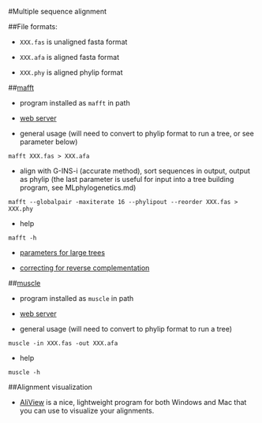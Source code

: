 #Multiple sequence alignment

##File formats: 
* `XXX.fas` is unaligned fasta format

* `XXX.afa` is aligned fasta format

* `XXX.phy` is aligned phylip format
  
##[mafft](http://mafft.cbrc.jp/alignment/software/) 
* program installed as `mafft` in path

* [web server](http://toolkit.tuebingen.mpg.de/mafft)

* general usage (will need to convert to phylip format to run a tree, or see parameter below)

`mafft XXX.fas > XXX.afa`

* align with G-INS-i (accurate method), sort sequences in output, output as phylip (the last parameter is useful for input into a tree building program, see MLphylogenetics.md)

`mafft --globalpair -maxiterate 16 --phylipout --reorder XXX.fas > XXX.phy`

* help

`mafft -h`

* [parameters for large trees](http://mafft.cbrc.jp/alignment/software/tips.html)

* [correcting for reverse complementation](http://mafft.cbrc.jp/alignment/software/adjustdirection.html)

##[muscle](http://www.drive5.com/muscle/index.htm)
* program installed as `muscle` in path

* [web server](http://www.ebi.ac.uk/Tools/msa/muscle/)

* general usage (will need to convert to phylip format to run a tree)

`muscle -in XXX.fas -out XXX.afa`

* help

`muscle -h`

##Alignment visualization

* [AliView](http://www.ormbunkar.se/aliview/) is a nice, lightweight program for both Windows and Mac that you can use to visualize your alignments.
